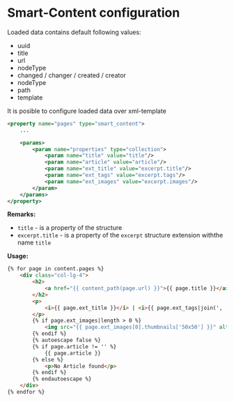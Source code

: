 # Smart-Content configuration

Loaded data contains default following values:

* uuid
* title
* url
* nodeType
* changed / changer / created / creator
* nodeType
* path
* template

It is posible to configure loaded data over xml-template

```xml
<property name="pages" type="smart_content">
    ...

    <params>
        <param name="properties" type="collection">
            <param name="title" value="title"/>
            <param name="article" value="article"/>
            <param name="ext_title" value="excerpt.title"/>
            <param name="ext_tags" value="excerpt.tags"/>
            <param name="ext_images" value="excerpt.images"/>
        </param>
    </params>
</property>
```

__Remarks:__
* `title` - is a property of the structure
* `excerpt.title` - is a property of the `excerpt` structure extension withthe name `title`

__Usage:__
```html
{% for page in content.pages %}
    <div class="col-lg-4">
        <h2>
            <a href="{{ content_path(page.url) }}">{{ page.title }}</a>
        </h2>
        <p>
            <i>{{ page.ext_title }}</i> | <i>{{ page.ext_tags|join(', ') }}</i>
        </p>
        {% if page.ext_images|length > 0 %}
            <img src="{{ page.ext_images[0].thumbnails['50x50'] }}" alt="{{ page.ext_images[0].title }}"/>
        {% endif %}
        {% autoescape false %}
        {% if page.article != '' %}
            {{ page.article }}
        {% else %}
            <p>No Article found</p>
        {% endif %}
        {% endautoescape %}
    </div>
{% endfor %}
```

